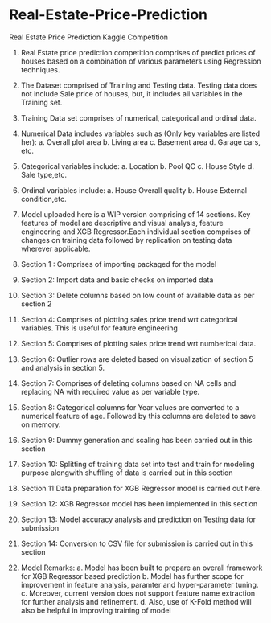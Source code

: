 # Real-Estate-Price-Prediction
Real Estate Price Prediction Kaggle Competition

1. Real Estate price prediction competition comprises of predict prices of houses based on a combination of various parameters using Regression techniques.

2. The Dataset comprised of Training and Testing data. Testing data does not include Sale price of houses, but, it includes all variables in the Training set.

3. Training Data set comprises of numerical, categorical and ordinal data.

4. Numerical Data includes variables such as (Only key variables are listed her):
  a. Overall plot area
  b. Living area
  c. Basement area
  d. Garage cars, etc.
  
5. Categorical variables include:
  a. Location
  b. Pool QC
  c. House Style
  d. Sale type,etc.
  
 6. Ordinal variables include:
  a. House Overall quality
  b. House External condition,etc.
  
 7. Model uploaded here is a WIP version comprising of 14 sections. Key features of model are descriptive and visual analysis, feature engineering and XGB Regressor.Each individual
section comprises of changes on training data followed by replication on testing data wherever applicable. 
 
 8. Section 1 : Comprises of importing packaged for the model
 
 9. Section 2: Import data and basic checks on imported data
 
 10. Section 3: Delete columns based on low count of available data as per section 2
 
 11. Section 4: Comprises of plotting sales price trend wrt categorical variables. This is useful for feature engineering
 
 12. Section 5: Comprises of plotting sales price trend wrt numberical data.
 
 13. Section 6: Outlier rows are deleted based on visualization of section 5 and analysis in section 5.
 
 14. Section 7: Comprises of deleting columns based on NA cells and replacing NA with required value as per variable type.
 
 15. Section 8: Categorical columns for Year values are converted to a numerical feature of age. Followed by this columns are deleted to save on memory.
 
 16. Section 9: Dummy generation and scaling has been carried out in this section
 
 17. Section 10: Splitting of training data set into test and train for modeling purpose alongwith shuffling of data is carried out in this section
 
 18. Section 11:Data preparation for XGB Regressor model is carried out here.
 
 19. Section 12: XGB Regressor model has been implemented in this section
 
 20. Section 13: Model accuracy analysis and prediction on Testing data for submission
 
 21. Section 14: Conversion to CSV file for submission is carried out in this section
 
 22. Model Remarks: 
 a. Model has been built to prepare an overall framework for XGB Regressor based prediction 
 b. Model has further scope for improvement in feature analysis, paramter and hyper-parameter tuning. 
 c. Moreover, current version does not support feature name extraction for further analysis and refinement. 
 d. Also, use of K-Fold method will also be helpful in improving training of model
 
 
 
  


  
